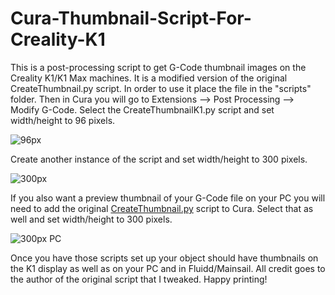 # Cura-Thumbnail-Script-For-Creality-K1
This is a post-processing script to get G-Code thumbnail images on the Creality K1/K1 Max machines. It is a modified version of the original CreateThumbnail.py script. In order to use it place the file in the "scripts" folder. Then in Cura you will go to Extensions --> Post Processing --> Modify G-Code. Select the CreateThumbnailK1.py script and set width/height to 96 pixels.

![96px](https://github.com/MiSTerConsoles/Cura-Thumbnail-Script-For-Creality-K1/assets/80081591/43c7ee67-c5fb-4c9a-a32e-e6c7c007e7f8)

Create another instance of the script and set width/height to 300 pixels.

![300px](https://github.com/MiSTerConsoles/Cura-Thumbnail-Script-For-Creality-K1/assets/80081591/f6483e75-2e0f-4474-8c6a-3b1dfb9668bb)

If you also want a preview thumbnail of your G-Code file on your PC you will need to add the original [CreateThumbnail.py](https://github.com/Ultimaker/Cura/blob/main/plugins/PostProcessingPlugin/scripts/CreateThumbnail.py) script to Cura. Select that as well and set width/height to 300 pixels.

![300px PC](https://github.com/MiSTerConsoles/Cura-Thumbnail-Script-For-Creality-K1/assets/80081591/126af770-5c38-499a-9f72-0d4f72c9c733)

Once you have those scripts set up your object should have thumbnails on the K1 display as well as on your PC and in Fluidd/Mainsail. All credit goes to the author of the original script that I tweaked. Happy printing!
